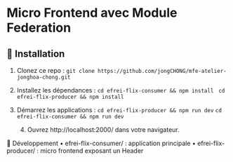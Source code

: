 # Micro Frontend avec Module Federation

## 📌 Installation
1. Clonez ce repo :
 ```git clone https://github.com/jongCHONG/mfe-atelier-jonghoa-chong.git```

2.	Installez les dépendances :
```cd efrei-flix-consumer && npm install ```
```cd efrei-flix-producer && npm install```

3.	Démarrez les applications :
```cd efrei-flix-producer && npm run dev```
```cd efrei-flix-consumer && npm run dev```

	4.	Ouvrez http://localhost:2000/ dans votre navigateur.

📌 Développement
	•	efrei-flix-consumer/ : application principale
	•	efrei-flix-producer/ : micro frontend exposant un Header
